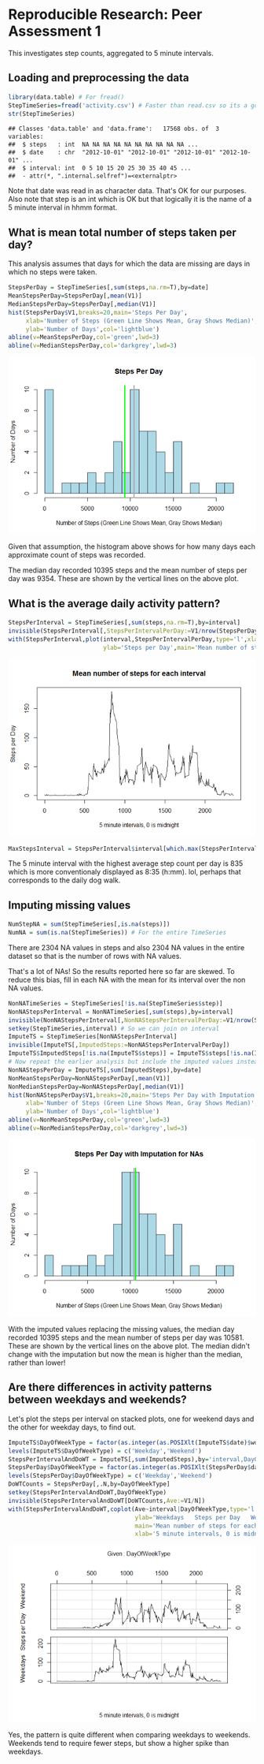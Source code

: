# Reproducible Research: Peer Assessment 1

This investigates step counts, aggregated to 5 minute intervals.

## Loading and preprocessing the data


```r
library(data.table) # For fread()
StepTimeSeries=fread('activity.csv') # Faster than read.csv so its a good habit to use this.
str(StepTimeSeries)
```

```
## Classes 'data.table' and 'data.frame':	17568 obs. of  3 variables:
##  $ steps   : int  NA NA NA NA NA NA NA NA NA NA ...
##  $ date    : chr  "2012-10-01" "2012-10-01" "2012-10-01" "2012-10-01" ...
##  $ interval: int  0 5 10 15 20 25 30 35 40 45 ...
##  - attr(*, ".internal.selfref")=<externalptr>
```

Note that date was read in as character data. That's OK for our purposes. Also note that step is an int which is OK but that logically it is the name of a 5 minute interval in hhmm format.

## What is mean total number of steps taken per day?

This analysis assumes that days for which the data are missing are days in which no steps were taken.

```r
StepsPerDay = StepTimeSeries[,sum(steps,na.rm=T),by=date]
MeanStepsPerDay=StepsPerDay[,mean(V1)]
MedianStepsPerDay=StepsPerDay[,median(V1)]
hist(StepsPerDay$V1,breaks=20,main='Steps Per Day',
     xlab='Number of Steps (Green Line Shows Mean, Gray Shows Median)',
     ylab='Number of Days',col='lightblue')
abline(v=MeanStepsPerDay,col='green',lwd=3)
abline(v=MedianStepsPerDay,col='darkgrey',lwd=3)
```

![](PA1_template_files/figure-html/unnamed-chunk-2-1.png) 

Given that assumption, the histogram above shows for how many days each approximate count of steps was recorded.

The median day recorded 10395 steps and the mean number of steps per day was 9354. These are shown by the vertical lines on the above plot.

## What is the average daily activity pattern?


```r
StepsPerInterval = StepTimeSeries[,sum(steps,na.rm=T),by=interval]
invisible(StepsPerInterval[,StepsPerIntervalPerDay:=V1/nrow(StepsPerDay)])
with(StepsPerInterval,plot(interval,StepsPerIntervalPerDay,type='l',xlab='5 minute intervals, 0 is midnight',
                           ylab='Steps per Day',main='Mean number of steps for each interval'))
```

![](PA1_template_files/figure-html/unnamed-chunk-3-1.png) 

```r
MaxStepsInterval = StepsPerInterval$interval[which.max(StepsPerInterval$StepsPerIntervalPerDay)]
```

The 5 minute interval with the highest average step count per day is 835 which is more conventionaly displayed as 8:35 (h:mm). lol, perhaps that corresponds to the daily dog walk.

## Imputing missing values


```r
NumStepNA = sum(StepTimeSeries[,is.na(steps)])
NumNA = sum(is.na(StepTimeSeries)) # For the entire TimeSeries
```

There are 2304 NA values in steps and also 2304 NA values in the entire dataset so that is the number of rows with NA values.

That's a lot of NAs! So the results reported here so far are skewed. To reduce this bias, fill in each NA with the mean for its interval over the non NA values.


```r
NonNATimeSeries = StepTimeSeries[!is.na(StepTimeSeries$step)]
NonNAStepsPerInterval = NonNATimeSeries[,sum(steps),by=interval]
invisible(NonNAStepsPerInterval[,NonNAStepsPerIntervalPerDay:=V1/nrow(StepsPerDay)])
setkey(StepTimeSeries,interval) # So we can join on interval
ImputeTS = StepTimeSeries[NonNAStepsPerInterval]
invisible(ImputeTS[,ImputedSteps:=NonNAStepsPerIntervalPerDay])
ImputeTS$ImputedSteps[!is.na(ImputeTS$steps)] = ImputeTS$steps[!is.na(ImputeTS$steps)]
# Now repeat the earlier analysis but include the imputed values instead of 0 for NA
NonNAStepsPerDay = ImputeTS[,sum(ImputedSteps),by=date]
NonMeanStepsPerDay=NonNAStepsPerDay[,mean(V1)]
NonMedianStepsPerDay=NonNAStepsPerDay[,median(V1)]
hist(NonNAStepsPerDay$V1,breaks=20,main='Steps Per Day with Imputation for NAs',
     xlab='Number of Steps (Green Line Shows Mean, Gray Shows Median)',
     ylab='Number of Days',col='lightblue')
abline(v=NonMeanStepsPerDay,col='green',lwd=3)
abline(v=NonMedianStepsPerDay,col='darkgrey',lwd=3)
```

![](PA1_template_files/figure-html/unnamed-chunk-5-1.png) 

With the imputed values replacing the missing values, the median day recorded 10395 steps and the mean number of steps per day was 10581. These are shown by the vertical lines on the above plot. The median didn't change with the imputation but now the mean is higher than the median, rather than lower!


## Are there differences in activity patterns between weekdays and weekends?

Let's plot the steps per interval on stacked plots, one for weekend days and the other for weekday days, to find out.


```r
ImputeTS$DayOfWeekType = factor(as.integer(as.POSIXlt(ImputeTS$date)$wday %in% c(0,6)))
levels(ImputeTS$DayOfWeekType) = c('Weekday','Weekend')
StepsPerIntervalAndDoWT = ImputeTS[,sum(ImputedSteps),by='interval,DayOfWeekType']
StepsPerDay$DayOfWeekType = factor(as.integer(as.POSIXlt(StepsPerDay$date)$wday %in% c(0,6)))
levels(StepsPerDay$DayOfWeekType) = c('Weekday','Weekend')
DoWTCounts = StepsPerDay[,.N,by=DayOfWeekType]
setkey(StepsPerIntervalAndDoWT,DayOfWeekType)
invisible(StepsPerIntervalAndDoWT[DoWTCounts,Ave:=V1/N])
with(StepsPerIntervalAndDoWT,coplot(Ave~interval|DayOfWeekType,type='l',show.given=F,columns=1,
                                    ylab='Weekdays   Steps per Day   Weekend',
                                    main='Mean number of steps for each interval',
                                    xlab='5 minute intervals, 0 is midnight'))
```

![](PA1_template_files/figure-html/unnamed-chunk-6-1.png) 

Yes, the pattern is quite different when comparing weekdays to weekends. Weekends tend to require fewer steps, but show a higher spike than weekdays.
